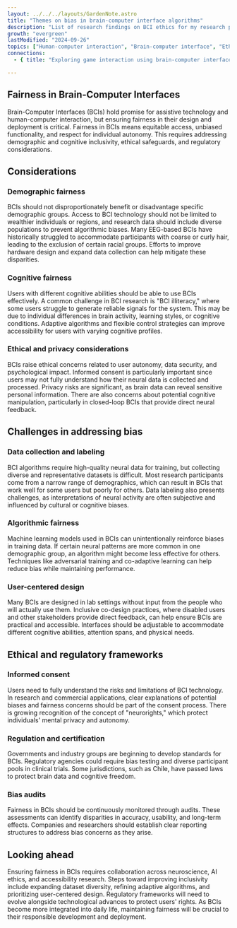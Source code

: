 ```yaml
---
layout: ../../../layouts/GardenNote.astro
title: "Themes on bias in brain-computer interface algorithms"
description: "List of research findings on BCI ethics for my research paper"
growth: "evergreen"
lastModified: "2024-09-26"
topics: ["Human-computer interaction", "Brain-computer interface", "Ethics"]
connections:
  - { title: "Exploring game interaction using brain-computer interfaces", url: "/garden/hci/bci-and-games" }

---
```


## Fairness in Brain-Computer Interfaces  

Brain-Computer Interfaces (BCIs) hold promise for assistive technology and human-computer interaction, but ensuring fairness in their design and deployment is critical. Fairness in BCIs means equitable access, unbiased functionality, and respect for individual autonomy. This requires addressing demographic and cognitive inclusivity, ethical safeguards, and regulatory considerations.

## Considerations  

### Demographic fairness  
BCIs should not disproportionately benefit or disadvantage specific demographic groups. Access to BCI technology should not be limited to wealthier individuals or regions, and research data should include diverse populations to prevent algorithmic biases. Many EEG-based BCIs have historically struggled to accommodate participants with coarse or curly hair, leading to the exclusion of certain racial groups. Efforts to improve hardware design and expand data collection can help mitigate these disparities.  

### Cognitive fairness  
Users with different cognitive abilities should be able to use BCIs effectively. A common challenge in BCI research is "BCI illiteracy," where some users struggle to generate reliable signals for the system. This may be due to individual differences in brain activity, learning styles, or cognitive conditions. Adaptive algorithms and flexible control strategies can improve accessibility for users with varying cognitive profiles.  

### Ethical and privacy considerations  
BCIs raise ethical concerns related to user autonomy, data security, and psychological impact. Informed consent is particularly important since users may not fully understand how their neural data is collected and processed. Privacy risks are significant, as brain data can reveal sensitive personal information. There are also concerns about potential cognitive manipulation, particularly in closed-loop BCIs that provide direct neural feedback.  

## Challenges in addressing bias  

### Data collection and labeling  
BCI algorithms require high-quality neural data for training, but collecting diverse and representative datasets is difficult. Most research participants come from a narrow range of demographics, which can result in BCIs that work well for some users but poorly for others. Data labeling also presents challenges, as interpretations of neural activity are often subjective and influenced by cultural or cognitive biases.  

### Algorithmic fairness  
Machine learning models used in BCIs can unintentionally reinforce biases in training data. If certain neural patterns are more common in one demographic group, an algorithm might become less effective for others. Techniques like adversarial training and co-adaptive learning can help reduce bias while maintaining performance.  

### User-centered design  
Many BCIs are designed in lab settings without input from the people who will actually use them. Inclusive co-design practices, where disabled users and other stakeholders provide direct feedback, can help ensure BCIs are practical and accessible. Interfaces should be adjustable to accommodate different cognitive abilities, attention spans, and physical needs.  

## Ethical and regulatory frameworks  

### Informed consent  
Users need to fully understand the risks and limitations of BCI technology. In research and commercial applications, clear explanations of potential biases and fairness concerns should be part of the consent process. There is growing recognition of the concept of "neurorights," which protect individuals' mental privacy and autonomy.  

### Regulation and certification  
Governments and industry groups are beginning to develop standards for BCIs. Regulatory agencies could require bias testing and diverse participant pools in clinical trials. Some jurisdictions, such as Chile, have passed laws to protect brain data and cognitive freedom.  

### Bias audits  
Fairness in BCIs should be continuously monitored through audits. These assessments can identify disparities in accuracy, usability, and long-term effects. Companies and researchers should establish clear reporting structures to address bias concerns as they arise.  

## Looking ahead  

Ensuring fairness in BCIs requires collaboration across neuroscience, AI ethics, and accessibility research. Steps toward improving inclusivity include expanding dataset diversity, refining adaptive algorithms, and prioritizing user-centered design. Regulatory frameworks will need to evolve alongside technological advances to protect users' rights. As BCIs become more integrated into daily life, maintaining fairness will be crucial to their responsible development and deployment.  



